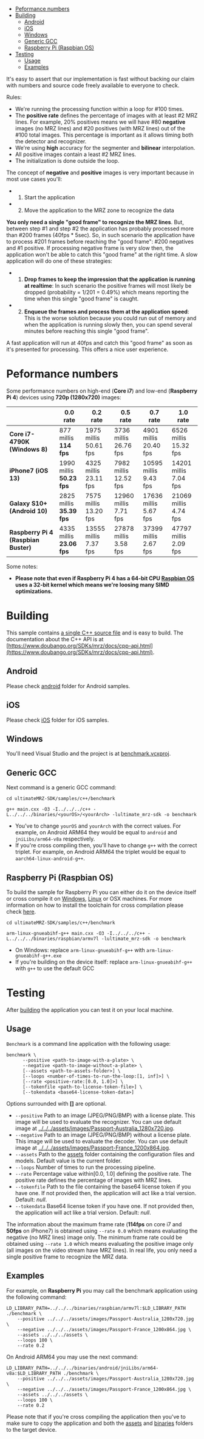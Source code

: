 - [Peformance numbers](#peformance-numbers)
- [Building](#building)
  - [Android](#building-android)
  - [iOS](#building-ios)
  - [Windows](#building-windows)
  - [Generic GCC](#building-generic-gcc)
  - [Raspberry Pi (Raspbian OS)](#building-rpi)
- [Testing](#testing)
  - [Usage](#testing-usage)
  - [Examples](#testing-examples)


It's easy to assert that our implementation is fast without backing our claim with numbers and source code freely available to everyone to check.

Rules:
 - We're running the processing function within a loop for #100 times.
 - The **positive rate** defines the percentage of images with at least #2 MRZ lines. For example, 20% positives means we will have #80 **negative** images (no MRZ lines) and #20 positives (with MRZ lines) out of the #100 total images. This percentage is important as it allows timing both the detector and recognizer.
 - We're using **high** accuracy for the segmenter and **bilinear** interpolation.
 - All positive images contain a least #2 MRZ lines.
 - The initialization is done outside the loop.

The concept of **negative** and **positive** images is very important because in most use cases you'll:
 - 1. Start the application
 - 2. Move the application to the MRZ zone to recognize the data

**You only need a single "good frame" to recognize the MRZ lines**. 
But, between step #1 and step #2 the application has probably processed more than #200 frames (40fps * 5sec). 
So, in such scenario the application have to process #201 frames before reaching the "good frame": #200 negatives and #1 positive. 
If processing negative frame is very slow then, the application won't be able to catch this "good frame" at the right time. 
A slow application will do one of these strategies:

- 1. **Drop frames to keep the impression that the application is running at realtime**: In such scenario the positive frames will most likely be dropped (probability = 1/201 = 0.49%) which means reporting the time when this single "good frame" is caught.
- 2. **Enqueue the frames and process them at the application speed**: This is the worse solution because you could run out of memory and when the application is running slowly then, you can spend several minutes before reaching this single "good frame".

A fast application will run at 40fps and catch this "good frame" as soon as it's presented for processing. This offers a nice user experience.

<a name="peformance-numbers"></a>
# Peformance numbers #

Some performance numbers on high-end (**Core i7**) and low-end (**Raspberry Pi 4**) devices using **720p (1280x720)** images:

|  | 0.0 rate | 0.2 rate | 0.5 rate | 0.7 rate | 1.0 rate |
|-------- | --- | --- | --- | --- | --- |
| **Core i7-4790K (Windows 8)** | 877 millis<br/>**114 fps** | 1975 millis<br/>50.61 fps | 3736 millis<br/>26.76 fps | 4901 millis<br/>20.40 fps | 6526 millis<br/>15.32 fps |
| **iPhone7 (iOS 13)** | 1990 millis<br/>**50.23 fps** | 4325 millis<br/>23.11 fps | 7982 millis<br/>12.52 fps | 10595 millis<br/>9.43 fps | 14201 millis<br/>7.04 fps |
| **Galaxy S10+ (Android 10)** | 2825 millis<br/>**35.39 fps** | 7575 millis<br/>13.20 fps | 12960 millis<br/>7.71 fps | 17636 millis<br/>5.67 fps | 21069 millis<br/>4.74 fps |
| **Raspberry Pi 4 (Raspbian Buster)** | 4335 millis<br/>**23.06 fps** | 13555 millis<br/>7.37 fps | 27878 millis<br/>3.58 fps | 37399 millis<br/>2.67 fps | 47797 millis<br/>2.09 fps |

Some notes:
- **Please note that even if Raspberry Pi 4 has a 64-bit CPU [Raspbian OS](https://en.wikipedia.org/wiki/Raspbian>) uses a 32-bit kernel which means we're loosing many SIMD optimizations.**

<a name="building"></a>
# Building #

This sample contains [a single C++ source file](main.cxx) and is easy to build. The documentation about the C++ API is at [https://www.doubango.org/SDKs/mrz/docs/cpp-api.html](https://www.doubango.org/SDKs/mrz/docs/cpp-api.html).

<a name="building-android"></a>
## Android ##
Please check [android](../../android) folder for Android samples.

<a name="building-ios"></a>
## iOS ##
Please check [iOS](../../ios) folder for iOS samples.

<a name="building-windows"></a>
## Windows ##
You'll need Visual Studio and the project is at [benchmark.vcxproj](benchmark.vcxproj).

<a name="building-generic-gcc"></a>
## Generic GCC ##
Next command is a generic GCC command:
```
cd ultimateMRZ-SDK/samples/c++/benchmark

g++ main.cxx -O3 -I../../../c++ -L../../../binaries/<yourOS>/<yourArch> -lultimate_mrz-sdk -o benchmark
```
- You've to change `yourOS` and  `yourArch` with the correct values. For example, on Android ARM64 they would be equal to `android` and `jniLibs/arm64-v8a` respectively.
- If you're cross compiling then, you'll have to change `g++` with the correct triplet. For example, on Android ARM64 the triplet would be equal to `aarch64-linux-android-g++`.

<a name="building-rpi"></a>
## Raspberry Pi (Raspbian OS) ##

To build the sample for Raspberry Pi you can either do it on the device itself or cross compile it on [Windows](#cross-compilation-rpi-install-windows), [Linux](#cross-compilation-rpi-install-ubunt) or OSX machines. 
For more information on how to install the toolchain for cross compilation please check [here](../README.md#cross-compilation-rpi).

```
cd ultimateMRZ-SDK/samples/c++/benchmark

arm-linux-gnueabihf-g++ main.cxx -O3 -I../../../c++ -L../../../binaries/raspbian/armv7l -lultimate_mrz-sdk -o benchmark
```
- On Windows: replace `arm-linux-gnueabihf-g++` with `arm-linux-gnueabihf-g++.exe`
- If you're building on the device itself: replace `arm-linux-gnueabihf-g++` with `g++` to use the default GCC

<a name="testing"></a>
# Testing #
After [building](#building) the application you can test it on your local machine.

<a name="testing-usage"></a>
## Usage ##

`Benchmark` is a command line application with the following usage:
```
benchmark \
      --positive <path-to-image-with-a-plate> \
      --negative <path-to-image-without-a-plate> \
      [--assets <path-to-assets-folder>] \
      [--loops <number-of-times-to-run-the-loop:[1, inf]>] \
      [--rate <positive-rate:[0.0, 1.0]>] \
      [--tokenfile <path-to-license-token-file>] \
      [--tokendata <base64-license-token-data>]
```
Options surrounded with **[]** are optional.
- `--positive` Path to an image (JPEG/PNG/BMP) with a license plate. This image will be used to evaluate the recognizer. You can use default image at [../../../assets/images/Passport-Australia_1280x720.jpg](../../../assets/images/Passport-Australia_1280x720.jpg).
- `--negative` Path to an image (JPEG/PNG/BMP) without a license plate. This image will be used to evaluate the decoder. You can use default image at [../../../assets/images/Passport-France_1200x864.jpg](../../../assets/images/Passport-France_1200x864.jpg).
- `--assets` Path to the [assets](../../../assets) folder containing the configuration files and models. Default value is the current folder.
- `--loops` Number of times to run the processing pipeline.
- `--rate` Percentage value within[0.0, 1.0] defining the positive rate. The positive rate defines the percentage of images with MRZ lines.
- `--tokenfile` Path to the file containing the base64 license token if you have one. If not provided then, the application will act like a trial version. Default: *null*.
- `--tokendata` Base64 license token if you have one. If not provided then, the application will act like a trial version. Default: *null*.

The information about the maximum frame rate (**114fps** on core i7 and **50fps** on iPhone7) is obtained using `--rate 0.0` which means evaluating the negative (no MRZ lines) image only. The minimum frame rate could be obtained using `--rate 1.0` which means evaluating the positive image only (all images on the video stream have MRZ lines). In real life, you only need a single positive frame to recognize the MRZ data.

<a name="testing-examples"></a>
## Examples ##

For example, on **Raspberry Pi** you may call the benchmark application using the following command:
```
LD_LIBRARY_PATH=../../../binaries/raspbian/armv7l:$LD_LIBRARY_PATH ./benchmark \
    --positive ../../../assets/images/Passport-Australia_1280x720.jpg \
    --negative ../../../assets/images/Passport-France_1200x864.jpg \
    --assets ../../../assets \
    --loops 100 \
    --rate 0.2
```
On Android ARM64 you may use the next command:
```
LD_LIBRARY_PATH=../../../binaries/android/jniLibs/arm64-v8a:$LD_LIBRARY_PATH ./benchmark \
    --positive ../../../assets/images/Passport-Australia_1280x720.jpg \
    --negative ../../../assets/images/Passport-France_1200x864.jpg \
    --assets ../../../assets \
    --loops 100 \
    --rate 0.2
```

Please note that if you're cross compiling the application then you've to make sure to copy the application and both the [assets](../../../assets) and [binaries](../../../binaries) folders to the target device.



